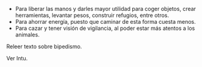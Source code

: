 - Para liberar las manos y darles mayor utilidad para coger objetos, crear herramientas, levantar pesos, construir refugios, entre otros.
- Para ahorrar energía, puesto que caminar de esta forma cuesta menos.
- Para cazar y tener visión de vigilancia, al poder estar más atentos a los animales.

Releer texto sobre bipedismo.

Ver Intu.